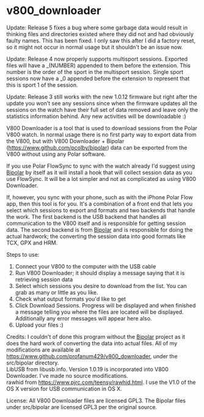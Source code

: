 v800_downloader
===============

Update: Release 5 fixes a bug where some garbage data would result in thinking files and directories existed where they did not and had obviously faulty names. This has been fixed. I only saw this after I did a factory reset, so it might not occur in normal usage but it shouldn't be an issue now.

Update: Release 4 now properly supports multisport sessions. Exported files will have a _(NUMBER) appended to them before the extension. This number is the order of the sport in the multisport session. Single sport sessions now have a _0 appended before the extension to represent that this is sport 1 of the session.

Update: Release 3 still works with the new 1.0.12 firmware but right after the update you won't see any sessions since when the firmware updates all the sessions on the watch have their full set of data removed and leave only the statistics information behind. Any new activities will be downloadable :)

V800 Downloader is a tool that is used to download sessions from the Polar V800 watch. In normal usage there is no first party way
to export data from the V800, but with V800 Downloader + Bipolar (https://www.github.com/pcolby/bipolar) data can be exported from
the V800 without using any Polar software.

If you use Polar FlowSync to sync with the watch already I'd suggest using <a href="https://www.github.com/pcolby/bipolar">Bipolar</a>
by itself as it will install a hook that will collect session data as you use FlowSync. It will be a lot simpler and not as complicated
as using V800 Downloader.

If, however, you sync with your phone, such as with the iPhone Polar Flow app, then this tool is for you. It's
a combination of a front end that lets you select which sessions to export and formats and two backends that handle the work. The first
backend is the USB backend that handles all communication to the V800 itself and is responsible for getting session data. The second
backend is from <a href="https://www.github.com/pcolby/bipolar">Bipolar</a> and is responsible for doing the actual hardwork; the converting
the session data into good formats like TCX, GPX and HRM.

Steps to use:<br>
1) Connect your V800 to the computer with the USB cable<br>
2) Run V800 Downloader; it should display a message saying that it is retrieving session data<br>
3) Select which sessions you desire to download from the list. You can grab as many or little as you like. <br>
4) Check what output formats you'd like to get<br>
5) Click Download Sessions. Progress will be displayed and when finished a message telling you where the files are located will be displayed. <br>
   Additionally any error messages will appear here also.<br>
6) Upload your files :)<br>

Credits:
I couldn't of done this program without the <a href="https://www.github.com/pcolby/bipolar">Bipolar</a> project as it does the hard work of
converting the data into actual files. All of my modifications are available at https://www.github.com/profanum429/v800_downloader, under the
src/bipolar directory.<br>
LibUSB from libusb.info. Version 1.0.19 is incorporated into V800 Downloader. I've made no source modifications. <br>
rawhid from https://www.pjrc.com/teensy/rawhid.html. I use the V1.0 of the OS X version for USB communication in OS X.<br>

License:
All V800 Downloader files are licensed GPL3. The Bipolar files under src/bipolar are licensed GPL3 per the original source.
